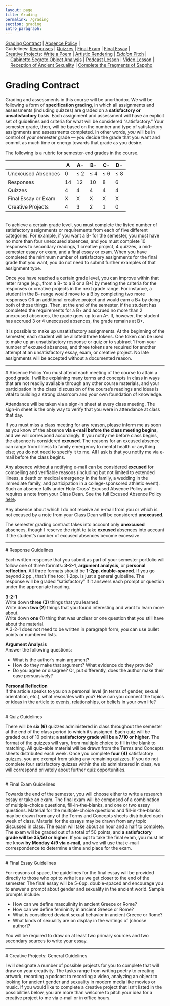 ```yaml
---
layout: page
title: Grading
permalink: /grading
section: grading
intro_paragraph:
---
```


[Grading Contract](#gc) \| [Absence Policy](#ap) \|  
Guidelines: [Responses](#responses) \| [Quizzes](#quizzes) \| [Final Exam](#finex) \| [Final Essay](#finess) \|  
[Creative Projects](#cp): [Write a Poem](#poem) \| [Artistic Rendering](#art) \| [*Eidolon* Pitch](#eidolon) \|  
&nbsp;&nbsp;&nbsp;&nbsp;[Gabinetto Segreto Object Analysis](#gs) \| [Podcast Lesson](#pod) \| [Video Lesson](#vid) \|
&nbsp;&nbsp;&nbsp;&nbsp;[Reception of Ancient Sexuality](#reception) \| [Complete the Fragments of Sappho](#sappho)


# <a name="gc">Grading Contract</a>

Grading and assessments in this course will be unorthodox. We will be following a form of **specification grading**, in which all assignments and assessments (including quizzes) are graded on a **satisfactory or unsatisfactory** basis. Each assignment and assessment will have an explicit set of guidelines and criteria for what will be considered “satisfactory.” Your semester grade, then, will be based on the number and type of satisfactory assignments and assessments completed. In other words, *you* will be in control of your semester grade — *you* decide the grade that you want and commit as much time or energy towards that grade as you desire.

The following is a rubric for semester-end grades in the course.

|     | **A** | **A-** | **B-** | **C-** | **D-** |
|-----|-----|-----|-----|-----|-----|
Unexcused Absences | 0 | &le; 2 | &le; 4 | &le; 6 | &le; 8 |
Responses | 14 | 12 | 10 | 8 | 6 |
Quizzes | 4 | 4 | 4 | 4 | 4 |
Final Essay or Exam | X | X | X | X | X |
Creative Projects | 4 | 3 | 2 | 1 | 0 |  

<br>
To achieve a certain grade level, you must complete the listed number of satisfactory assignments or requirements from each of five different categories. For example, if you want a B- for the semester, you must have no more than four unexcused absences, and you must complete 10 responses to secondary readings, 1 creative project, 4 quizzes, a mid-semester essay or exam, and a final essay or exam. When you have completed the minimum number of satisfactory assignments for the final grade that you want, you do not need to submit further examples of that assignment type.

Once you have reached a certain grade level, you can improve within that letter range (e.g., from a B- to a B or a B+) by meeting the criteria for the responses or creative projects in the next grade range. For instance, a student in the B- range would move to a B by completing two more responses OR an additional creative project and would earn a B+ by doing both of those things. Then, at the end of the semester, if the student has completed the requirements for a B+ and accrued no more than 2 unexcused absences, the grade goes up to an A-. If, however, the student has accrued 3 or 4 unexcused absences, the grade remains at B+.

It is possible to make up unsatisfactory assignments. At the beginning of the semester, each student will be allotted three tokens. One token can be used to make up an unsatisfactory response or quiz or to subtract 1 from your number of excused absences, and three tokens are required for another attempt at an unsatisfactory essay, exam, or creative project. No late assignments will be accepted without a documented reason.
<hr>
# <a name="ap">Absence Policy</a>
You must attend each meeting of the course to attain a good grade. I will be explaining many terms and concepts in class in ways that are not readily available through any other course materials, and your participation in the class’ discussion of the course’s readings and ideas is vital to building a strong classroom and your own foundation of knowledge.

Attendance will be taken via a sign-in sheet at every class meeting. The sign-in sheet is the only way to verify that you were in attendance at class that day.

If you must miss a class meeting for any reason, please inform me as soon as you know of the absence **via e-mail before the class meeting begins**, and we will correspond accordingly. If you notify me before class begins, the absence is considered **excused**. The reasons for an excused absence can range from illness to family emergency to mental health or anything else; you do not need to specify it to me. All I ask is that you notify me via e-mail before the class begins.

Any absence without a notifying e-mail can be considered **excused** for compelling and verifiable reasons (including but not limited to extended illness, a death or medical emergency in the family, a wedding in the immediate family, and participation in a college-sponsored athletic event). Such an absence falls under Holy Cross' Excused Absence Policy and requires a note from your Class Dean. See the full Excused Absence Policy [here](https://catalog.holycross.edu/node/1381/#EAP).

Any absence about which I do not receive an e-mail from you or which is not excused by a note from your Class Dean will be considered **unexcused**.

The semester grading contract takes into account only **unexcused** absences, though I reserve the right to take **excused** absences into account if the student’s number of excused absences become excessive.

<hr>
# <a name="responses">Response Guidelines</a>

Each written response that you submit as part of your semester portfolio will follow one of three formats: **3-2-1**, **argument analysis**, or **personal reflection**. All three formats should be **1-2pp. double-spaced**. If you go beyond 2 pp., that’s fine too; 1-2pp. is just a general guideline. The response will be graded “satisfactory” if it answers each prompt or question under the appropriate heading.

<span class="underline"><strong>3-2-1</strong></span>  
Write down **three (3)** things that you learned.  
Write down **two (2)** things that you found interesting and want to learn more about.  
Write down **one (1)** thing that was unclear or one question that you still have about the material.  
A 3-2-1 does not need to be written in paragraph form; you can use bullet points or numbered lists.  

<span class="underline"><strong>Argument Analysis</strong></span>  
Answer the following questions:  
- What is the author’s main argument?
- How do they make that argument? What evidence do they provide?
- Do you agree or disagree? Or, put differently, does the author make their case persuasively?

<span class="underline"><strong>Personal Reflection</strong></span>  
If the article speaks to you on a personal level (in terms of gender, sexual orientation, etc.), what resonates with you? How can you connect the topics or ideas in the article to events, relationships, or beliefs in your own life?
<hr>
# <a name="quizzes">Quiz Guidelines</a>

There will be **six (6)** quizzes administered in class throughout the semester at the end of the class period to which it’s assigned. Each quiz will be graded out of 10 points; **a satisfactory grade will be a 7/10 or higher**. The format of the quizzes will vary, from multiple choice to fill in the blank to matching. All quiz-able material will be drawn from the Terms and Concepts sheets distributed each week. Once you complete **four (4)** satisfactory quizzes, you are exempt from taking any remaining quizzes. If you do not complete four satisfactory quizzes within the six administered in class, we will correspond privately about further quiz opportunities.
<hr>
# <a name="finex">Final Exam Guidelines</a>

Towards the end of the semester, you will choose either to write a research essay or take an exam. The final exam will be composed of a combination of multiple-choice questions, fill-in-the-blanks, and one or two essay questions. Material for the multiple-choice questions and fill-in-the-blanks may be drawn from any of the Terms and Concepts sheets distributed each week of class. Material for the essays may be drawn from any topic discussed in class. The exam will take about an hour and a half to complete. The exam will be graded out of a total of 50 points, and **a satisfactory grade will be 35/50 or higher**. If you opt to take the final exam, you must let me know **by Monday 4/9 via e-mail**, and we will use that e-mail correspondence to determine a time and place for the exam.
<hr>
# <a name="finess">Final Essay Guidelines</a>

For reasons of space, the guidelines for the final essay will be provided directly to those who opt to write it as we get closer to the end of the semester. The final essay will be 5-6pp. double-spaced and encourage you to answer a prompt about gender and sexuality in the ancient world. Sample prompts include:

- How can we define masculinity in ancient Greece or Rome?
- How can we define femininity in ancient Greece or Rome?
- What is considered deviant sexual behavior in ancient Greece or Rome?
- What kinds of sexuality are on display in the writings of [choose author]?

You will be required to draw on at least two primary sources and two secondary sources to write your essay.
<hr>
# <a name="cp">Creative Projects: General Guidelines</a>

I will designate a number of possible projects for you to complete that will draw on your creativity. The tasks range from writing poetry to creating artwork, recording a podcast to recording a video, analyzing an object to looking for ancient gender and sexuality in modern media like movies or music. If you would like to complete a creative project that isn’t listed in the possibilities below, you are more than welcome to pitch your idea for a creative project to me via e-mail or in office hours.
